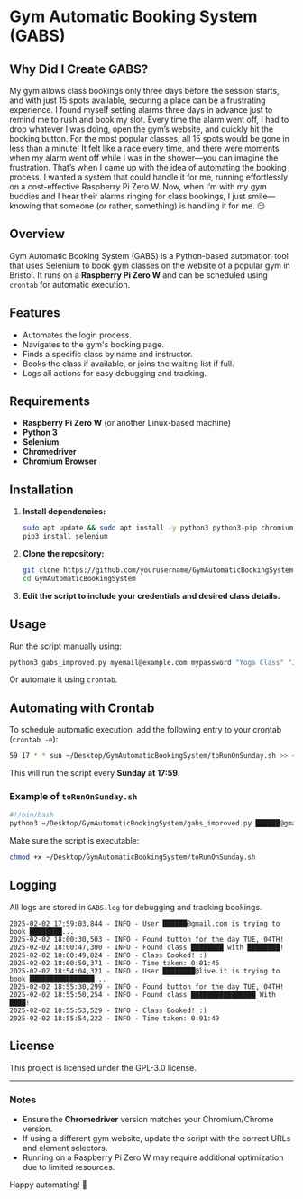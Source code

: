 # Gym Automatic Booking System (GABS)

## Why Did I Create GABS?

My gym allows class bookings only three days before the session starts, and with just 15 spots available, securing a place can be a frustrating experience. I found myself setting alarms three days in advance just to remind me to rush and book my slot.
Every time the alarm went off, I had to drop whatever I was doing, open the gym’s website, and quickly hit the booking button. For the most popular classes, all 15 spots would be gone in less than a minute! It felt like a race every time, and there were moments when my alarm went off while I was in the shower—you can imagine the frustration.
That’s when I came up with the idea of automating the booking process. I wanted a system that could handle it for me, running effortlessly on a cost-effective Raspberry Pi Zero W.
Now, when I’m with my gym buddies and I hear their alarms ringing for class bookings, I just smile—knowing that someone (or rather, something) is handling it for me. 😏

## Overview
Gym Automatic Booking System (GABS) is a Python-based automation tool that uses Selenium to book gym classes on the website of a popular gym in Bristol. It runs on a **Raspberry Pi Zero W** and can be scheduled using `crontab` for automatic execution.

## Features
- Automates the login process.
- Navigates to the gym's booking page.
- Finds a specific class by name and instructor.
- Books the class if available, or joins the waiting list if full.
- Logs all actions for easy debugging and tracking.

## Requirements
- **Raspberry Pi Zero W** (or another Linux-based machine)
- **Python 3**
- **Selenium**
- **Chromedriver**
- **Chromium Browser**

## Installation

1. **Install dependencies:**
   ```bash
   sudo apt update && sudo apt install -y python3 python3-pip chromium-chromedriver
   pip3 install selenium
   ```

2. **Clone the repository:**
   ```bash
   git clone https://github.com/yourusername/GymAutomaticBookingSystem.git
   cd GymAutomaticBookingSystem
   ```

3. **Edit the script to include your credentials and desired class details.**

## Usage
Run the script manually using:
```bash
python3 gabs_improved.py myemail@example.com mypassword "Yoga Class" "John Doe"
```

Or automate it using `crontab`.

## Automating with Crontab
To schedule automatic execution, add the following entry to your crontab (`crontab -e`):

```bash
59 17 * * sun ~/Desktop/GymAutomaticBookingSystem/toRunOnSunday.sh >> ~/Desktop/GymAutomaticBookingSystem/GABS.log 2>&1
```

This will run the script every **Sunday at 17:59**.

### Example of `toRunOnSunday.sh`
```bash
#!/bin/bash
python3 ~/Desktop/GymAutomaticBookingSystem/gabs_improved.py ██████@gmail.com mypassword "Yoga Class" "John Doe"
```

Make sure the script is executable:
```bash
chmod +x ~/Desktop/GymAutomaticBookingSystem/toRunOnSunday.sh
```

## Logging
All logs are stored in `GABS.log` for debugging and tracking bookings.
```LOG
2025-02-02 17:59:03,844 - INFO - User ██████@gmail.com is trying to book ████████...
2025-02-02 18:00:30,503 - INFO - Found button for the day TUE, 04TH!
2025-02-02 18:00:47,300 - INFO - Found class ████████ with ████████!
2025-02-02 18:00:49,824 - INFO - Class Booked! :)
2025-02-02 18:00:50,371 - INFO - Time taken: 0:01:46
2025-02-02 18:54:04,321 - INFO - User ████████@live.it is trying to book ████████████████...
2025-02-02 18:55:30,299 - INFO - Found button for the day TUE, 04TH!
2025-02-02 18:55:50,254 - INFO - Found class ████████████████ With ████!
2025-02-02 18:55:53,529 - INFO - Class Booked! :)
2025-02-02 18:55:54,222 - INFO - Time taken: 0:01:49
```
## License
This project is licensed under the GPL-3.0 license.

---

### Notes
- Ensure the **Chromedriver** version matches your Chromium/Chrome version.
- If using a different gym website, update the script with the correct URLs and element selectors.
- Running on a Raspberry Pi Zero W may require additional optimization due to limited resources.

Happy automating! 🎉

